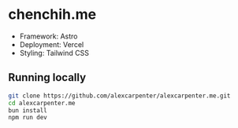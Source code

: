 # chenchih.me

- Framework: Astro
- Deployment: Vercel
- Styling: Tailwind CSS

## Running locally

```bash
git clone https://github.com/alexcarpenter/alexcarpenter.me.git
cd alexcarpenter.me
bun install
npm run dev
```

